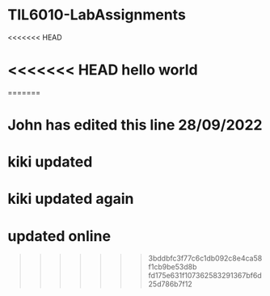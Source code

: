 # TIL6010-LabAssignments
<<<<<<< HEAD


 
<<<<<<< HEAD
hello world
=======
=======
# John has edited this line 28/09/2022
# kiki updated
# kiki updated again 
# updated online
>>>>>>> 3bddbfc3f77c6c1db092c8e4ca58f1cb9be53d8b
>>>>>>> fd175e631f107362583291367bf6d25d786b7f12
